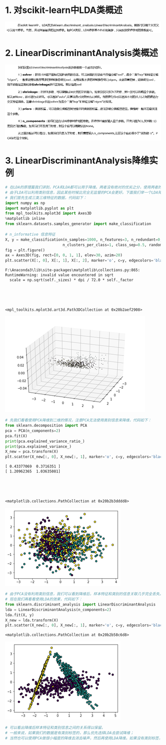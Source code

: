 
# 1. 对scikit-learn中LDA类概述

![image](1.png)

# 2. LinearDiscriminantAnalysis类概述

![image](2.png)

# 3. LinearDiscriminantAnalysis降维实例


```python
# 在LDA的原理篇我们讲到，PCA和LDA都可以用于降维。两者没有绝对的优劣之分，使用两者的原则实际取决于数据的分布。
# 由于LDA可以利用类别信息，因此某些时候比完全无监督的PCA会更好。下面我们举一个LDA降维可能更优的例子。
# 我们首先生成三类三维特征的数据，代码如下：
import numpy as np
import matplotlib.pyplot as plt
from mpl_toolkits.mplot3d import Axes3D
%matplotlib inline
from sklearn.datasets.samples_generator import make_classification

# n_informative 信息特征
X, y = make_classification(n_samples=1000, n_features=3, n_redundant=0, n_classes=3, n_informative=2,
                          n_clusters_per_class=1, class_sep=0.5, random_state=10)
fig = plt.figure()
ax = Axes3D(fig, rect=[0, 0, 1, 1], elev=30, azim=20)
plt.scatter(X[:, 0], X[:, 1], X[:, 2], marker='o', c=y, edgecolors='black')
```

    F:\Anaconda3\lib\site-packages\matplotlib\collections.py:865: RuntimeWarning: invalid value encountered in sqrt
      scale = np.sqrt(self._sizes) * dpi / 72.0 * self._factor
    




    <mpl_toolkits.mplot3d.art3d.Path3DCollection at 0x20b2aef2908>




![png](output_5_2.png)



```python
# 先我们看看使用PCA降维到二维的情况，注意PCA无法使用类别信息来降维，代码如下：
from sklearn.decomposition import PCA
pca = PCA(n_components=2)
pca.fit(X)
print(pca.explained_variance_ratio_)
print(pca.explained_variance_)
X_new = pca.transform(X)
plt.scatter(X_new[:, 0], X_new[:, 1], marker='o', c=y, edgecolors='black')
```

    [ 0.43377069  0.3716351 ]
    [ 1.20962365  1.03635081]
    




    <matplotlib.collections.PathCollection at 0x20b2b3dddd8>




![png](output_6_2.png)



```python
# 由于PCA没有利用类别信息，我们可以看到降维后，样本特征和类别的信息关联几乎完全丢失。
# 现在我们再看看使用LDA的效果，代码如下：
from sklearn.discriminant_analysis import LinearDiscriminantAnalysis
lda = LinearDiscriminantAnalysis(n_components=2)
lda.fit(X, y)
X_new = lda.transform(X)
plt.scatter(X_new[:, 0], X_new[:, 1], marker='o', c=y, edgecolors='black')
```




    <matplotlib.collections.PathCollection at 0x20b2b58c6d8>




![png](output_7_1.png)



```python
# 可以看出降维后样本特征和类别信息之间的关系得以保留。
# 一般来说，如果我们的数据是有类别标签的，那么优先选择LDA去尝试降维；
# 当然也可以使用PCA做很小幅度的降维去消去噪声，然后再使用LDA降维。如果没有类别标签，那么肯定PCA是最先考虑的一个选择了。
```
